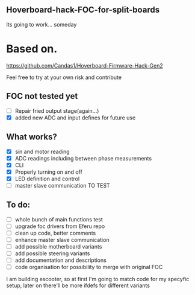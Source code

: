 ## Hoverboard-hack-FOC-for-split-boards
Its going to work... someday

# Based on.  
https://github.com/Candas1/Hoverboard-Firmware-Hack-Gen2

Feel free to try at your own risk and contribute 

## FOC not tested yet
- [ ] Repair fried output stage(again...)
- [x] added new ADC and input defines for future use

## What works?
- [x] sin and motor reading
- [x] ADC readings including between phase measurements
- [x] CLI
- [x] Properly turning on and off
- [x] LED definition and control
- [ ] master slave communication TO TEST

## To do:
- [ ] whole bunch of main functions test
- [ ] upgrade foc drivers from Eferu repo
- [ ] clean up code, better comments
- [ ] enhance master slave communication
- [ ] add possible motherboard variants
- [ ] add possible steering variants
- [ ] add documentation and descriptions
- [ ] code organisation for possibility to merge with original FOC

I am building escooter, so at first I'm going to match code for my specyfic setup, later on there'll be more ifdefs for different variants
